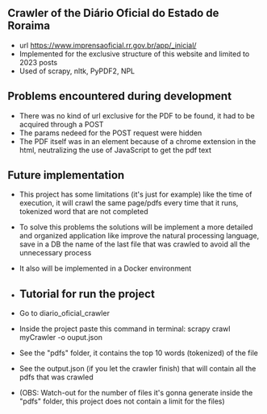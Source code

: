 ## Crawler of the Diário Oficial do Estado de Roraima
- url https://www.imprensaoficial.rr.gov.br/app/_inicial/
- Implemented for the exclusive structure of this website and limited to 2023 posts
- Used of scrapy, nltk, PyPDF2, NPL

## Problems encountered during development
- There was no kind of url exclusive for the PDF to be found, it had to be acquired through a POST
- The params nedeed for the POST request were hidden
- The PDF itself was in an <embed> element because of a chrome extension in the html, neutralizing the use of JavaScript to get the pdf text


## Future implementation
- This project has some limitations (it's just for example) like the time of execution, it will crawl the same page/pdfs every time that it runs, tokenized word that are not completed
- To solve this problems the solutions will be implement a more detailed and organized application like improve the natural processing language, save in a DB the name of the last file that was crawled to avoid all the unnecessary process
- It also will be implemented in a Docker environment

- ## Tutorial for run the project
- Go to diario_oficial_crawler
- Inside the project paste this command in terminal: scrapy crawl myCrawler -o ouput.json
- See the "pdfs" folder, it contains the top 10 words (tokenized) of the file
- See the output.json (if you let the crawler finish) that will contain all the pdfs that was crawled
- (OBS: Watch-out for the number of files it's gonna generate inside the  "pdfs" folder, this project does not contain a limit for the files)
